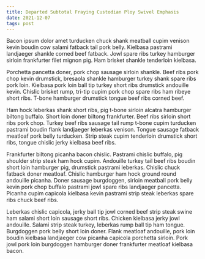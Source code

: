 ```yaml
---
title: Departed Subtotal Fraying Custodian Ploy Swivel Emphasis
date: 2021-12-07
tags: post
---
```


Bacon ipsum dolor amet turducken chuck shank meatball cupim venison kevin boudin cow salami fatback tail pork belly.  Kielbasa pastrami landjaeger shankle corned beef fatback.  Jowl spare ribs turkey hamburger sirloin frankfurter filet mignon pig.  Ham brisket shankle tenderloin kielbasa.

Porchetta pancetta doner, pork chop sausage sirloin shankle.  Beef ribs pork chop kevin drumstick, bresaola shankle hamburger turkey shank spare ribs pork loin.  Kielbasa pork loin ball tip turkey short ribs drumstick andouille kevin.  Chislic brisket rump, tri-tip cupim pork chop spare ribs ham ribeye short ribs.  T-bone hamburger drumstick tongue beef ribs corned beef.

Ham hock leberkas shank short ribs, pig t-bone sirloin alcatra hamburger biltong buffalo.  Short loin doner biltong frankfurter.  Beef ribs sirloin short ribs pork chop.  Turkey beef ribs sausage tail rump t-bone cupim turducken pastrami boudin flank landjaeger leberkas venison.  Tongue sausage fatback meatloaf pork belly turducken.  Strip steak cupim tenderloin drumstick short ribs, tongue chislic jerky kielbasa beef ribs.

Frankfurter biltong picanha bacon chislic.  Pastrami chislic buffalo, pig shoulder strip steak ham hock cupim.  Andouille turkey tail beef ribs boudin short loin hamburger pig, drumstick pastrami leberkas.  Chislic chuck fatback doner meatloaf.  Chislic hamburger ham hock ground round andouille picanha.  Doner sausage burgdoggen, sirloin meatball pork belly kevin pork chop buffalo pastrami jowl spare ribs landjaeger pancetta.  Picanha cupim capicola kielbasa kevin pastrami strip steak leberkas spare ribs chuck beef ribs.

Leberkas chislic capicola, jerky ball tip jowl corned beef strip steak swine ham salami short loin sausage short ribs.  Chicken kielbasa jerky jowl andouille.  Salami strip steak turkey, leberkas rump ball tip ham tongue.  Burgdoggen pork belly short loin doner.  Flank meatloaf andouille, pork loin boudin kielbasa landjaeger cow picanha capicola porchetta sirloin.  Pork jowl pork loin burgdoggen hamburger doner frankfurter meatloaf kielbasa bacon.